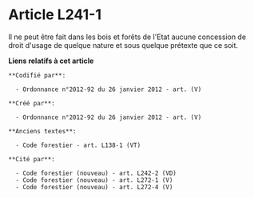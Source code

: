 # Article L241-1

Il ne peut être fait dans les bois et forêts de l'Etat aucune concession de droit d'usage de quelque nature et sous quelque
prétexte que ce soit.

**Liens relatifs à cet article**

	**Codifié par**:

	  - Ordonnance n°2012-92 du 26 janvier 2012 - art. (V)

	**Créé par**:

	  - Ordonnance n°2012-92 du 26 janvier 2012 - art. (V)

	**Anciens textes**:

	  - Code forestier - art. L138-1 (VT)

	**Cité par**:

	  - Code forestier (nouveau) - art. L242-2 (VD)
	  - Code forestier (nouveau) - art. L272-1 (V)
	  - Code forestier (nouveau) - art. L272-4 (V)
